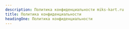 ```yaml
---
description: Политика конфиденциальности miks-kart.ru
title: Политика конфиденциальности
headingOne: Политика конфиденциальности
---
```

